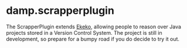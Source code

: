# damp.scrapperplugin

The ScrapperPlugin extends [Ekeko](https://github.com/cderoove/damp.ekeko), allowing people to reason over Java projects stored in a Version Control System.
The project is still in development, so prepare for a bumpy road if you do decide to try it out.